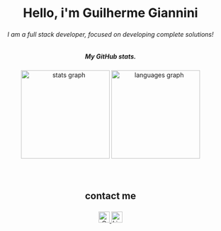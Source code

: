 ﻿
<h1 align="center">Hello, i'm Guilherme Giannini </h1>

###

<h6 align="center">I am a full stack developer, 
focused on developing complete solutions!</h6>

###

<h5 align="center">My GitHub stats.</h5>

###

<div align="center">
  <img src="https://github-readme-stats.vercel.app/api?hide_title=false&hide_rank=false&show_icons=true&include_all_commits=true&count_private=true&disable_animations=false&theme=dracula&locale=en&hide_border=false&username=Guilherme-Giannini" height="200vh" alt="stats graph"  />
  <img src="https://github-readme-stats.vercel.app/api/top-langs?locale=en&hide_title=false&layout=compact&card_width=320&langs_count=5&theme=dracula&hide_border=false&username=Guilherme-Giannini" height="200vh" alt="languages graph"  />
</div>

###


<br/>

<h2 align="center">contact me</h2>

###


<p align="center">
  <a href="mailto:guilhermegianninimelo@gmail.com title="Gmail">
    <img height="25" src="https://img.shields.io/badge/-Gmail-FF0000?style=flat-square&labelColor=FF0000&logo=gmail&logoColor=white" alt="Gmail"/>
  </a>
  <a href="https://www.linkedin.com/in/guilherme-giannini-melo-da-silva-4a4bab250/" title="LinkedIn">
    <img height="25" src="https://img.shields.io/badge/-LinkedIn-0e76a8?style=flat-square&logo=Linkedin&logoColor=white" alt="LinkedIn"/>
  </a>
</p>
